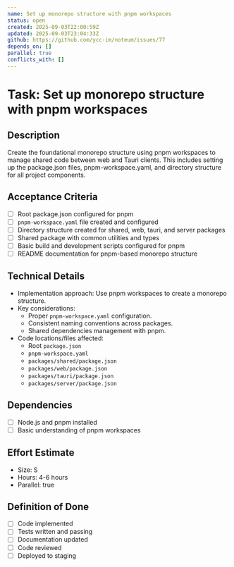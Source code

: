 ```yaml
---
name: Set up monorepo structure with pnpm workspaces
status: open
created: 2025-09-03T22:00:59Z
updated: 2025-09-03T23:04:33Z
github: https://github.com/ycc-im/noteum/issues/77
depends_on: []
parallel: true
conflicts_with: []
---
```


# Task: Set up monorepo structure with pnpm workspaces

## Description

Create the foundational monorepo structure using pnpm workspaces to manage shared code between web and Tauri clients. This includes setting up the package.json files, pnpm-workspace.yaml, and directory structure for all project components.

## Acceptance Criteria

- [ ] Root package.json configured for pnpm
- [ ] `pnpm-workspace.yaml` file created and configured
- [ ] Directory structure created for shared, web, tauri, and server packages
- [ ] Shared package with common utilities and types
- [ ] Basic build and development scripts configured for pnpm
- [ ] README documentation for pnpm-based monorepo structure

## Technical Details

- Implementation approach: Use pnpm workspaces to create a monorepo structure.
- Key considerations:
  - Proper `pnpm-workspace.yaml` configuration.
  - Consistent naming conventions across packages.
  - Shared dependencies management with pnpm.
- Code locations/files affected:
  - Root `package.json`
  - `pnpm-workspace.yaml`
  - `packages/shared/package.json`
  - `packages/web/package.json`
  - `packages/tauri/package.json`
  - `packages/server/package.json`

## Dependencies

- [ ] Node.js and pnpm installed
- [ ] Basic understanding of pnpm workspaces

## Effort Estimate

- Size: S
- Hours: 4-6 hours
- Parallel: true

## Definition of Done

- [ ] Code implemented
- [ ] Tests written and passing
- [ ] Documentation updated
- [ ] Code reviewed
- [ ] Deployed to staging
